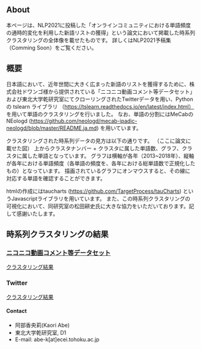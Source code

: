 ## About
本ページは、NLP2021に投稿した「オンラインコミュニティにおける単語頻度の通時的変化を利用した新語リストの獲得」という論文において掲載した時系列クラスタリングの全体像を載せたものです。
詳しくはNLP2021予稿集（Comming Soon）をご覧ください。

## 概要
日本語において、近年世間に大きく広まった新語のリストを獲得するために、株式会社ドワンゴ様から提供されている「ニコニコ動画コメント等データセット」および東北大学乾研究室にてクローリングされたTwitterデータを用い、Pythonの tslearn ライブラリ （https://tslearn.readthedocs.io/en/latest/index.html） を用いて単語のクラスタリングを行いました。
なお、単語の分割にはMeCabのNEologd (https://github.com/neologd/mecab-ipadic-neologd/blob/master/README.ja.md) を用いています。

クラスタリングされた時系列データの見方は以下の通りです。
（ここに論文に載せた図）
上からクラスタナンバー + クラスタに属した単語数、グラフ、クラスタに属した単語となっています。
グラフは横軸が各年（2013~2018年）、縦軸が各年における単語頻度（各単語の頻度を、各年における総単語数で正規化したもの）となっています。
描画されているグラフにオンマウスすると、その線に対応する単語を確認することができます。

htmlの作成にはtaucharts (https://github.com/TargetProcess/tauCharts) というJavascriptライブラリを用いています。
また、この時系列クラスタリングの可視化において、同研究室の松田耕史氏に大きな協力をいただいております。記して感謝いたします。

## 時系列クラスタリングの結果

### [ニコニコ動画コメント等データセット](https://www.nii.ac.jp/dsc/idr/nico/nico-user.html)
[クラスタリング結果](https://chanabe-k.github.io/time_clustering_novel_words/twitter_clustering.html)

### Twitter 
[クラスタリング結果](https://chanabe-k.github.io/time_clustering_novel_words/nico_clustering.html)

#### Contact
- 阿部香央莉(Kaori Abe)
- 東北大学乾研究室, D1
- E-mail: abe-k[at]ecei.tohoku.ac.jp
